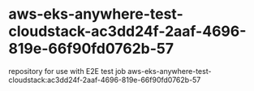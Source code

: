 # aws-eks-anywhere-test-cloudstack-ac3dd24f-2aaf-4696-819e-66f90fd0762b-57
repository for use with E2E test job aws-eks-anywhere-test-cloudstack:ac3dd24f-2aaf-4696-819e-66f90fd0762b-57
